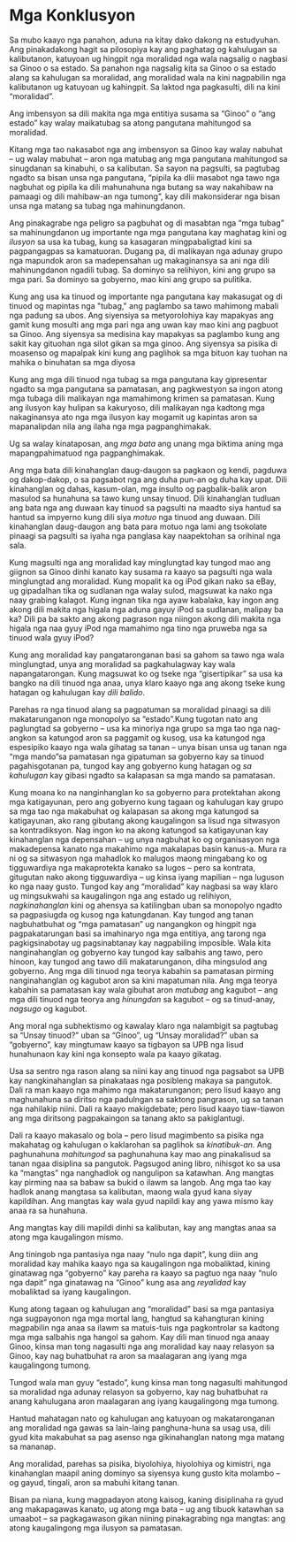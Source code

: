 # Mga Konklusyon
Sa mubo kaayo nga panahon, aduna na kitay dako dakong na estudyuhan. Ang pinakadakong hagit sa pilosopiya kay ang paghatag og kahulugan sa kalibutanon, katuyoan ug hingpit nga moralidad nga wala nagsalig o nagbasi sa Ginoo o sa estado. Sa panahon nga nagsalig kita sa Ginoo o sa estado alang sa kahulugan sa moralidad, ang moralidad wala na kini nagpabilin nga kalibutanon ug katuyoan ug kahingpit. Sa laktod nga pagkasulti, dili na kini “moralidad”.

Ang imbensyon sa dili makita nga mga entitiya susama sa “Ginoo” o “ang estado” kay walay maikatubag sa atong pangutana mahitungod sa moralidad.

Kitang mga tao nakasabot nga ang imbensyon sa Ginoo kay walay nabuhat – ug walay mabuhat – aron nga matubag ang mga pangutana mahitungod sa sinugdanan sa kinabuhi, o sa kalibutan. Sa sayon na pagsulti, sa pagtubag ngadto sa bisan unsa nga pangutana, “pipila ka dlii masabot nga tawo nga nagbuhat og pipila ka dili mahunahuna nga butang sa way nakahibaw na pamaagi og dili mahibaw-an nga tumong”, kay dili makonsiderar nga bisan unsa nga matang sa tubag nga mahinungdanon.

Ang pinakagrabe nga peligro sa pagbuhat og di masabtan nga “mga tubag” sa mahinungdanon ug importante nga mga pangutana kay maghatag kini og *ilusyon* sa usa ka tubag, kung sa kasagaran mingpabaligtad kini sa pagpangagpas sa kamatuoran. Dugang pa, di malikayan nga adunay grupo nga mapundok aron sa madepensahan ug makaginansya sa ani nga dili mahinungdanon ngadili tubag. Sa dominyo sa relihiyon, kini ang grupo sa mga pari. Sa dominyo sa gobyerno, mao kini ang grupo sa pulitika.

Kung ang usa ka tinuod og importante nga pangutana kay makasugat og di tinuod og mapintas nga "tubag," ang paglambo sa tawo mahimong mabali nga padung sa ubos. Ang siyensiya sa metyorolohiya kay mapakyas ang gamit kung mosulti ang mga pari nga ang uwan kay mao kini ang pagbuot sa Ginoo. Ang siyensya sa medisina kay mapakyas sa paglambo kung ang sakit kay gituohan nga silot gikan sa mga ginoo. Ang siyensya sa pisika di moasenso og mapalpak kini kung ang paglihok sa mga bituon kay tuohan na mahika o binuhatan sa mga diyosa

Kung ang mga dili tinuod nga tubag sa mga pangutana kay gipresentar ngadto sa mga pangutana sa pamatasan, ang pagkwestyon sa ingon atong mga tubaga dili malikayan nga mamahimong krimen sa pamatasan. Kung ang ilusyon kay hulipan sa kakuryoso, dili malikayan nga kadtong mga nakaginansya ato nga mga ilusyon kay mogamit ug kapintas aron sa mapanalipdan nila ang ilaha nga mga pagpanghimakak.

Ug sa walay kinataposan, ang *mga bata* ang unang mga biktima aning mga mapangpahimatuod nga pagpanghimakak.

Ang mga bata dili kinahanglan daug-daugon sa pagkaon og kendi, pagduwa og dakop-dakop, o sa pagsabot nga ang duha pun-an og duha kay upat. Dili kinahanglan og dahas, kasum-olan, mga insulto og pagbalik-balik aron masulod sa hunahuna sa tawo kung unsay tinuod. Dili kinahanglan tudluan ang bata nga ang duwaan kay tinuod sa pagsulti na maadto siya hantud sa hantud sa impyerno kung dili siya *motuo* nga tinuod ang duwaan. Dili kinahanglan daug-daugon ang bata para motuo nga lami ang tsokolate pinaagi sa pagsulti sa iyaha nga panglasa kay naapektohan sa orihinal nga sala.

Kung magsulti nga ang moralidad kay minglungtad kay tungod mao ang giignon sa Ginoo dinhi kanato kay susama ra kaayo sa pagsulti nga wala minglungtad ang moralidad. Kung mopalit ka og iPod gikan nako sa eBay, ug gipadalhan tika og sudlanan nga walay sulod, magsuwat ka nako nga naay grabing kalagot. Kung ingnan tika nga ayaw kabalaka, kay ingon ang akong dili makita nga higala nga aduna gayuy iPod sa sudlanan, malipay ba ka? Dili pa ba sakto ang akong pagrason nga niingon akong dili makita nga higala nga naa gyuy iPod nga mamahimo nga tino nga pruweba nga sa tinuod wala gyuy iPod?

Kung ang moralidad kay pangataronganan basi sa gahom sa tawo nga wala minglungtad, unya ang moralidad sa pagkahulagway kay wala napangatarongan. Kung magsuwat ko og tseke nga “gisertipikar” sa usa ka bangko na dili tinuod nga anaa, unya klaro kaayo nga ang akong tseke kung hatagan og kahulugan kay *dili balido*.

Parehas ra nga tinuod alang sa pagpatuman sa moralidad pinaagi sa dili makatarunganon nga monopolyo sa “estado”.Kung tugotan nato ang paglungtad sa gobyerno – usa ka minoriya nga grupo sa mga tao nga nag-angkon sa katungod aron sa paggamit og kusog, usa ka katungod nga espesipiko kaayo nga wala gihatag sa tanan – unya bisan unsa ug tanan nga “mga mando”sa pamatasan nga gipatuman sa gobyerno kay sa tinuod pagahisgotanan pa, tungod kay ang gobyerno kung hatagan og *sa kahulugan* kay gibasi ngadto sa kalapasan sa mga mando sa pamatasan.

Kung moana ko na nanginhanglan ko sa gobyerno para protektahan akong mga katigayunan, pero ang gobyerno kung tagaan og kahulugan kay grupo sa mga tao nga makabuhat og kalapasan sa akong mga katungod sa katigayunan, ako rang gibutang akong kaugalingon sa lisud nga sitwasyon sa kontradiksyon. Nag ingon ko na akong katungod sa katigayunan kay kinahanglan nga depensahan – ug unya nagbuhat ko og organisasyon nga makadepensa kanato nga makahimo nga makalapas basin kanus-a. Mura ra ni og sa sitwasyon nga mahadlok ko malugos maong mingabang ko og tigguwardiya nga makaprotekta kanako sa lugos – pero sa kontrata, gitugutan nako akong tigguwardiya – ug kinsa iyang mapilian – nga luguson ko nga naay gusto.
Tungod kay ang “moralidad” kay nagbasi sa way klaro ug mingsukwahi sa kaugalingon nga ang estado ug relihiyon, *nagkinahanglan* kini og ahensya sa katilingban uban sa monopolyo ngadto sa pagpasiugda og kusog nga katungdanan. Kay tungod ang tanan nagbuhatbuhat og “mga pamatasan” ug nangangkon og hingpit nga pagpakatarungan basi sa imahinaryo nga mga entitiya, ang tarong nga pagkigsinabotay ug pagsinabtanay kay nagpabiling imposible. Wala kita nanginahanglan og gobyerno kay tungod kay salbahis ang tawo, pero hinoon, kay tungod ang tawo dili makatarunganon, diha mingsulod ang gobyerno. Ang mga dili tinuod nga teorya kabahin sa pamatasan pirming nanginahanglan og kagubot aron sa kini mapatuman nila. Ang mga teorya kabahin sa pamatasan kay wala gibuhat aron *matubag* ang kagubot – ang mga dili tinuod nga teorya ang *hinungdan* sa kagubot – og sa tinud-anay, *nagsugo* og kagubot.

Ang moral nga subhektismo og kawalay klaro nga nalambigit sa pagtubag sa “Unsay tinuod?” uban sa “Ginoo”, ug “Unsay moralidad?” uban sa “gobyerno”, kay mingtumaw kaayo sa tigbayon sa UPB nga lisud hunahunaon kay kini nga konsepto wala pa kaayo gikatag.

Usa sa sentro nga rason alang sa niini kay ang tinuod nga pagsabot sa UPB kay nangkinahanglan sa pinakataas nga posibleng makaya sa pangutok. Dali ra man kaayo nga mahimo nga makatarunganon; pero lisud kaayo ang maghunahuna sa diritso nga padulngan sa saktong pangrason, ug sa tanan nga nahilakip niini. Dali ra kaayo makigdebate; pero lisud kaayo tiaw-tiawon ang mga diritsong pagpakaingon sa tanang akto sa pakiglantugi.

Dali ra kaayo makasalo og bola – pero lisud magimbento sa pisika nga makahatag og kahulugan o kaklarohan sa paglihok sa *kinatibuk-an*.
Ang paghunahuna *mahitungod* sa paghunahuna kay mao ang pinakalisud sa tanan ngaa disiplina sa pangutok.
Pagsugod aning libro, nihisgot ko sa usa ka “mangtas” nga nanghadlok og nangulipon sa katawhan. Ang mangtas kay pirming naa sa babaw sa bukid o ilawm sa langob. Ang mga tao kay hadlok anang mangtasa sa kalibutan, maong wala gyud kana siyay kapildihan.
Ang mangtas kay wala gyud napildi kay ang yawa mismo kay anaa ra sa hunahuna.

Ang mangtas kay dili mapildi dinhi sa kalibutan, kay ang mangtas anaa sa atong mga kaugalingon mismo.

Ang tiningob nga pantasiya nga naay “nulo nga dapit”, kung diin ang moralidad kay mahika kaayo nga sa kaugalingon nga mobaliktad, kining ginatawag nga “gobyerno” kay pareha ra kaayo sa pagtuo nga naay “nulo nga dapit” nga ginatawag na “Ginoo” kung asa ang *reyalidad* kay mobaliktad sa iyang kaugalingon.

Kung atong tagaan og kahulugan ang “moralidad” basi sa mga pantasiya nga sugpayonon nga mga mortal lang, hangtud sa kahangturan kining magpabilin nga anaa sa ilawm sa matuis-tuis nga pagkontrolar sa kadtong mga mga salbahis nga hangol sa gahom. Kay dili man tinuod nga anaay Ginoo, kinsa man tong nagasulti nga ang moralidad kay naay relasyon sa Ginoo, kay nag buhatbuhat ra aron sa maalagaran ang iyang mga kaugalingong tumong.

Tungod wala man gyuy “estado”, kung kinsa man tong nagasulti mahitungod sa moralidad nga adunay relasyon sa gobyerno, kay nag buhatbuhat ra anang kahulugana aron maalagaran ang iyang kaugalingong mga tumong.

Hantud  mahatagan nato og kahulugan ang katuyoan og makataronganan ang moralidad nga gawas sa lain-laing panghuna-huna sa usag usa, dili gyud kita makabuhat sa pag asenso nga gikinahanglan natong mga matang sa mananap.

Ang moralidad, parehas sa pisika, biyolohiya, hiyolohiya og kimistri, nga kinahanglan maapil aning dominyo sa siyensya kung gusto kita molambo – og gayud, tingali, aron sa mabuhi kitang tanan.

Bisan pa niana, kung magpadayon atong kaisog, kaning disiplinaha ra gyud ang makapagawas kanato, ug atong mga bata – ug ang tibuok katawhan sa umaabot – sa pagkagawason gikan niining pinakagrabing nga mangtas: ang atong kaugalingong mga ilusyon sa pamatasan.
